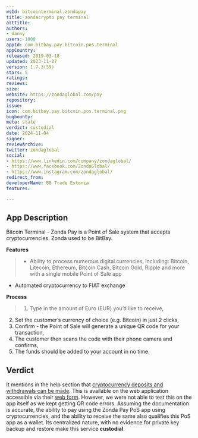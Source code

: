 ```yaml
---
wsId: bitcointerminal.zondapay
title: zondacrypto pay terminal
altTitle: 
authors:
- danny
users: 1000
appId: com.bitbay.pay.bitcoin.pos.terminal
appCountry: 
released: 2019-03-18
updated: 2023-11-07
version: 1.7.3(59)
stars: 5
ratings: 
reviews: 
size: 
website: https://zondaglobal.com/pay
repository: 
issue: 
icon: com.bitbay.pay.bitcoin.pos.terminal.png
bugbounty: 
meta: stale
verdict: custodial
date: 2024-11-04
signer: 
reviewArchive: 
twitter: zondaglobal
social:
- https://www.linkedin.com/company/zondaglobal/
- https://www.facebook.com/ZondaGlobal/
- https://www.instagram.com/zondaglobal/
redirect_from: 
developerName: BB Trade Estonia
features: 

---
```


## App Description 

Bitcoin Terminal - Zonda Pay is a Point of Sale system that accepts cryptocurrencies. Zonda used to be BitBay.

**Features**

> - Ability to process numerous digital currencies, including: Bitcoin, Litecoin, Ethereum, Bitcoin Cash, Bitcoin Gold, Ripple and more with a single mobile Point of Sale app
- Automated cryptocurrency to FIAT exchange

**Process**

> 1. Type in the amount of Euro (EUR) you’d like to receive,
2. Set the customer’s currency of choice (e.g. Bitcoin) in just 2 clicks,
3. Confirm - the Point of Sale will generate a unique QR code for your transaction,
4. The customer then scans the code with their phone camera and confirms,
5. The funds should be added to your account in no time.

## Verdict

It mentions in the help section that [cryptocurrency deposits and withdrawals can be made](https://zondaglobal.com/en/helpdesk/zonda-pay/deposits-and-withdrawals). This is available on the web application accessible via their [web form](https://app.paywithzonda.com/). However, we were not able to test this on the app itself as we kept getting QR code errors. Assuming the documentation is accurate, the ability to pay using the Zonda Pay PoS app using cryptocurrencies, and the ability to receive the same also qualifies this PoS app as a wallet. Its centralized nature, with no evidence for private key backup and restore make this service **custodial**.